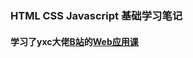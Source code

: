 ### HTML CSS Javascript 基础学习笔记

#### 学习了yxc大佬[B站](https://space.bilibili.com/78367410)的[Web应用课](https://www.acwing.com/activity/content/1150/)


